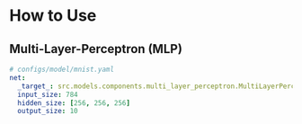 # How to Use

## Multi-Layer-Perceptron (MLP)

```yaml
# configs/model/mnist.yaml
net:
  _target_: src.models.components.multi_layer_perceptron.MultiLayerPerceptron
  input_size: 784
  hidden_size: [256, 256, 256]
  output_size: 10
```
